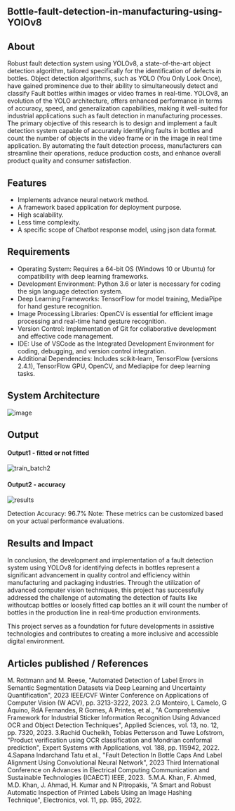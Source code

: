 
## Bottle-fault-detection-in-manufacturing-using-YOlOv8

## About
Robust fault detection system using YOLOv8, a state-of-the-art object detection algorithm, tailored specifically for the identification of defects in bottles. Object detection algorithms, such as YOLO (You Only Look Once), have gained prominence due to their ability to simultaneously detect and classify Fault bottles within images or video frames in real-time. 
YOLOv8, an evolution of the YOLO architecture, offers enhanced performance in terms of accuracy, speed, and generalization capabilities, making it well-suited for industrial applications such as fault detection in manufacturing processes.
The primary objective of this research is to design and implement a fault detection system capable of accurately identifying  faults in bottles and count the number of objects in the video frame  or in the image in real time application. 
By automating the fault detection process, manufacturers can streamline their operations, reduce production costs, and enhance overall product quality and consumer satisfaction.



## Features

- Implements advance neural network method.
- A framework based application for deployment purpose.
- High scalability.
- Less time complexity.
- A specific scope of Chatbot response model, using json data format.

## Requirements

* Operating System: Requires a 64-bit OS (Windows 10 or Ubuntu) for compatibility with deep learning frameworks.
* Development Environment: Python 3.6 or later is necessary for coding the sign language detection system.
* Deep Learning Frameworks: TensorFlow for model training, MediaPipe for hand gesture recognition.
* Image Processing Libraries: OpenCV is essential for efficient image processing and real-time hand gesture recognition.
* Version Control: Implementation of Git for collaborative development and effective code management.
* IDE: Use of VSCode as the Integrated Development Environment for coding, debugging, and version control integration.
* Additional Dependencies: Includes scikit-learn, TensorFlow (versions 2.4.1), TensorFlow GPU, OpenCV, and Mediapipe for deep learning tasks.

## System Architecture

![image](https://github.com/KPSWETHA2020/Bottle-fault-detection-in-manufacturing-using-YOlOv8/assets/75235209/78a6b77d-4acb-413d-9017-52d18756df67)


## Output

<!--Embed the Output picture at respective places as shown below as shown below-->
#### Output1 - fitted or not fitted
![train_batch2](https://github.com/KPSWETHA2020/Bottle-fault-detection-in-manufacturing-using-YOlOv8/assets/75235209/c736f46d-95ee-4191-8c09-21cc1107d2b0)




#### Output2 - accuracy
![results](https://github.com/KPSWETHA2020/Bottle-fault-detection-in-manufacturing-using-YOlOv8/assets/75235209/6bb751b6-26bf-4409-8efe-a53676144fc0)

Detection Accuracy: 96.7%
Note: These metrics can be customized based on your actual performance evaluations.


## Results and Impact
In conclusion, the development and implementation of a fault detection system using YOLOv8 for identifying defects in bottles represent a significant advancement in quality control and efficiency within manufacturing and packaging industries. Through the utilization of advanced computer vision techniques, this project has successfully addressed the challenge of automating the detection of faults like withoutcap bottles or loosely fitted cap bottles an it will count the number of bottles in the production line in real-time production environments.



This project serves as a foundation for future developments in assistive technologies and contributes to creating a more inclusive and accessible digital environment.

## Articles published / References
M. Rottmann and M. Reese, "Automated Detection of Label Errors in Semantic Segmentation Datasets via Deep Learning and Uncertainty Quantification", 2023 IEEE/CVF Winter Conference on Applications of Computer Vision (W ACV), pp. 3213-3222, 2023.
2.G Monteiro, L Camelo, G Aquino, RdA Fernandes, R Gomes, A Printes, et al., "A Comprehensive Framework for Industrial Sticker Information Recognition Using Advanced OCR and Object Detection Techniques", Applied Sciences, vol. 13, no. 12, pp. 7320, 2023.
3.Rachid Oucheikh, Tobias Pettersson and Tuwe Lofstrom, "Product verification using OCR classification and Mondrian conformal prediction", Expert Systems with Applications, vol. 188, pp. 115942, 2022.
4.Sapana Indarchand Tatu et al., "Fault Detection In Bottle Caps And Label Alignment Using Convolutional Neural Network", 2023 Third International Conference on Advances in Electrical Computing Communication and Sustainable Technologies (ICAECT) IEEE, 2023.
 5.M.A. Khan, F. Ahmed, M.D. Khan, J. Ahmad, H. Kumar and N Pitropakis, "A Smart and Robust Automatic Inspection of Printed Labels Using an Image Hashing Technique", Electronics, vol. 11, pp. 955, 2022.


